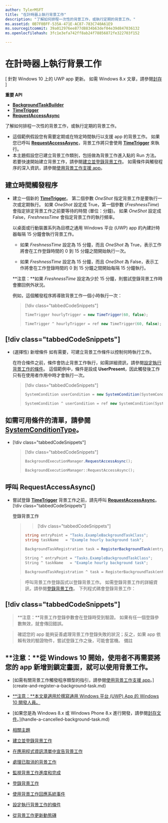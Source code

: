 ```yaml
---
author: TylerMSFT
title: "在計時器上執行背景工作"
description: "了解如何排程一次性的背景工作，或執行定期的背景工作。"
ms.assetid: 0B7F0BFF-535A-471E-AC87-783C740A61E9
ms.sourcegitcommit: 39a012976ee877d8834b63def04e39d847036132
ms.openlocfilehash: 3fc1e3efa742ff8ab24f78856872fe322703f152

---
```


# 在計時器上執行背景工作


\[ 針對 Windows 10 上的 UWP app 更新。 如需 Windows 8.x 文章，請參閱[封存](http://go.microsoft.com/fwlink/p/?linkid=619132) \]


**重要 API**

-   [**BackgroundTaskBuilder**](https://msdn.microsoft.com/library/windows/apps/br224768)
-   [**TimeTrigger**](https://msdn.microsoft.com/library/windows/apps/br224843)
-   [**RequestAccessAsync**](https://msdn.microsoft.com/library/windows/apps/hh700494)

了解如何排程一次性的背景工作，或執行定期的背景工作。

-   這個範例假設您有需要定期或在特定時間執行以支援 app 的背景工作。 如果您已呼叫 [**RequestAccessAsync**](https://msdn.microsoft.com/library/windows/apps/hh700485)，背景工作將只會使用 [**TimeTrigger**](https://msdn.microsoft.com/library/windows/apps/br224843) 來執行。
-   本主題假設您已建立背景工作類別，包括做為背景工作進入點的 Run 方法。 若要快速開始建立背景工作，請參閱[建立並登錄背景工作](create-and-register-a-background-task.md)。 如需條件與觸發程序的深入資訊，請參閱[使用背景工作支援 app](support-your-app-with-background-tasks.md)。

## 建立時間觸發程序


-   建立一個新的 [**TimeTrigger**](https://msdn.microsoft.com/library/windows/apps/br224843)。 第二個參數 *OneShot* 指定背景工作是要執行一次或定期執行。 如果 *OneShot* 設定成 True，第一個參數 (*FreshnessTime*) 會指定排定背景工作之前要等待的時間 (單位：分鐘)。 如果 *OneShot* 設定成 False，*FreshnessTime* 會指定背景工作的執行頻率。

    以桌面或行動裝置系列為目標之通用 Windows 平台 (UWP) app 的內建計時器每隔 15 分鐘會執行背景工作。

    -   如果 *FreshnessTime* 設定為 15 分鐘，而且 *OneShot* 為 True，表示工作將會在工作登錄時間的 0 到 15 分鐘之間開始執行一次。

    -   如果 *FreshnessTime* 設定為 15 分鐘，而且 *OneShot* 為 False，表示工作將會在工作登錄時間的 0 到 15 分鐘之間開始每隔 15 分鐘執行。

    **注意：**如果 *FreshnessTime* 設定為少於 15 分鐘，則嘗試登錄背景工作時會擲回例外狀況。

     

    例如，這個觸發程序將導致背景工作一個小時執行一次：

    > [!div class="tabbedCodeSnippets"]
    > ```cs
    > TimeTrigger hourlyTrigger = new TimeTrigger(60, false);
    > ```
    > ```cpp
    > TimeTrigger ^ hourlyTrigger = ref new TimeTrigger(60, false);
    > ```

## [!div class="tabbedCodeSnippets"]


-   (選擇性) 新增條件 如有需要，可建立背景工作條件以控制何時執行工作。

    在符合條件之前，條件會防止背景工作執行，如需詳細資訊，請參閱[設定執行背景工作的條件](set-conditions-for-running-a-background-task.md)。 這個範例中，條件是設成 **UserPresent**，因此觸發後工作只有在使用者作用中時才會執行一次。

    > [!div class="tabbedCodeSnippets"]
    > ```cs
    > SystemCondition userCondition = new SystemCondition(SystemConditionType.UserPresent);
    > ```
    > ```cpp
    > SystemCondition ^ userCondition = ref new SystemCondition(SystemConditionType::UserPresent)
    > ```

##  如需可用條件的清單，請參閱 [**SystemConditionType**](https://msdn.microsoft.com/library/windows/apps/br224835)。


-   [!div class="tabbedCodeSnippets"]

    > [!div class="tabbedCodeSnippets"]
    > ```cs
    > BackgroundExecutionManager.RequestAccessAsync();
    > ```
    > ```cpp
    > BackgroundExecutionManager::RequestAccessAsync();
    > ```

## 呼叫 RequestAccessAsync()


-   嘗試登錄 [**TimeTrigger**](https://msdn.microsoft.com/library/windows/apps/br224843) 背景工作之前，請先呼叫 [**RequestAccessAsync**](https://msdn.microsoft.com/library/windows/apps/hh700494)。 [!div class="tabbedCodeSnippets"]

    登錄背景工作

    > > [!div class="tabbedCodeSnippets"]
    > ```cs
    > string entryPoint = "Tasks.ExampleBackgroundTaskClass";
    > string taskName   = "Example hourly background task";
    >
    > BackgroundTaskRegistration task = RegisterBackgroundTask(entryPoint, taskName, hourlyTrigger, userCondition);
    > ```
    > ```cpp
    > String ^ entryPoint = "Tasks.ExampleBackgroundTaskClass";
    > String ^ taskName   = "Example hourly background task";
    >
    > BackgroundTaskRegistration ^ task = RegisterBackgroundTask(entryPoint, taskName, hourlyTrigger, userCondition);
    > ```

    > 呼叫背景工作登錄函式以登錄背景工作。 如需登錄背景工作的詳細資訊，請參閱[登錄背景工作](register-a-background-task.md)。 下列程式碼會登錄背景工作：


## [!div class="tabbedCodeSnippets"]

> **注意：**背景工作登錄參數會在登錄時受到驗證。 如果有任一個登錄參數無效，就會傳回錯誤。

> 確認您的 app 能夠妥善處理背景工作登錄失敗的狀況；反之，如果 app 依賴有效的驗證物件，嘗試登錄工作之後，可能會當機。 備註


## **注意：**從 Windows 10 開始，使用者不再需要將您的 app 新增到鎖定畫面，就可以使用背景工作。


* [如需有關背景工作觸發程序類型的指引，請參閱[使用背景工作支援 app](support-your-app-with-background-tasks.md)。](create-and-register-a-background-task.md)
* [**注意：**本文章適用於撰寫通用 Windows 平台 (UWP) App 的 Windows 10 開發人員。](declare-background-tasks-in-the-application-manifest.md)
* [如果您是為 Windows 8.x 或 Windows Phone 8.x 進行開發，請參閱[封存文件](http://go.microsoft.com/fwlink/p/?linkid=619132)。](handle-a-cancelled-background-task.md)
* [相關主題](monitor-background-task-progress-and-completion.md)
* [建立並登錄背景工作](register-a-background-task.md)
* [在應用程式資訊清單中宣告背景工作](respond-to-system-events-with-background-tasks.md)
* [處理已取消的背景工作](set-conditions-for-running-a-background-task.md)
* [監視背景工作進度和完成](update-a-live-tile-from-a-background-task.md)
* [登錄背景工作](use-a-maintenance-trigger.md)
* [使用背景工作回應系統事件](guidelines-for-background-tasks.md)

* [設定執行背景工作的條件](debug-a-background-task.md)
* [從背景工作更新動態磚](http://go.microsoft.com/fwlink/p/?linkid=254345)

 

 



<!--HONumber=Jun16_HO5-->


